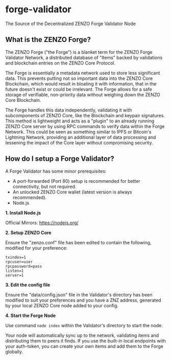 # forge-validator
The Source of the Decentralized ZENZO Forge Validator Node


## What is the ZENZO Forge?
The ZENZO Forge ("the Forge") is a blanket term for the ZENZO Forge Validator Network, a distributed database of "Items" backed by validations and blockchain entries on the ZENZO Core Protocol.

The Forge is essentially a metadata network used to store less significant data. This prevents putting not so important data into the ZENZO Core Blockchain, which would result in bloating it with information, that in the future doesn't exist or could be irrelevant. The Forge allows for a safe storage of verifiable, non-priority data without weighing down the ZENZO Core Blockchain.

The Forge handles this data independently, validating it with subcomponents of ZENZO Core, like the Blockchain and keypair signatures.
This method is lightweight and acts as a "plugin" to an already running ZENZO Core server by using RPC commands to verify data within the Forge Network. This could be seen as something similar to IPFS or Bitcoin's Lightning Network, providing an additional layer of data processing and lessening the impact of the Core layer without compromising security.

## How do I setup a Forge Validator?
A Forge Validator has some minor prerequisites:
- A port-forwarded (Port 80) setup is recommended for better connectivity, but not required.
- An unlocked ZENZO Core wallet (latest version is always recommended).
- Node.js

**1. Install Node.js**

Official Mirrors: https://nodejs.org/

**2. Setup ZENZO Core**

Ensure the "zenzo.conf" file has been edited to contain the following, modified for your preference:
```
txindex=1
rpcuser=user
rpcpassword=pass
listen=1
server=1
```

**3. Edit the config file**

Ensure the "data/config.json" file in the Validator's directory has been modified to suit your preferences and you have a ZNZ address, generated by your local ZENZO Core node added to your config.

**4. Start the Forge Node**

Use command `node index` within the Validator's directory to start the node.

Your node will automatically sync up to the network, validating items and distributing them to peers it finds. If you use the built-in local endpoints with your auth-token, you can create your own items and add them to the Forge globally.
